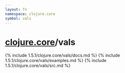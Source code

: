 ```yaml
---
layout: fn
namespace: clojure.core
symbol: vals
---
```


# [clojure.core](../)/vals

{% include 1.5.1/clojure.core/vals/docs.md %}
{% include 1.5.1/clojure.core/vals/examples.md %}
{% include 1.5.1/clojure.core/vals/src.md %}

